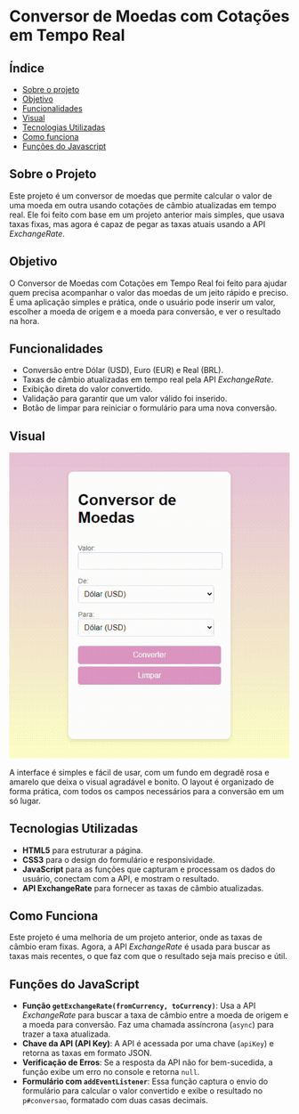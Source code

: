 # Conversor de Moedas com Cotações em Tempo Real
## Índice
* [Sobre o projeto](#sobre-o-projeto)
* [Objetivo](#objetivo)
* [Funcionalidades](#funcionalidades)
* [Visual](#visual)
* [Tecnologias Utilizadas](#tecnologias-utilizadas)
* [Como funciona](#como-funciona)
* [Funções do Javascript](#funções-do-javascript)

## Sobre o Projeto
Este projeto é um conversor de moedas que permite calcular o valor de uma moeda em outra usando cotações de câmbio atualizadas em tempo real. Ele foi feito com base em um projeto anterior mais simples, que usava taxas fixas, mas agora é capaz de pegar as taxas atuais usando a API *ExchangeRate*.

## Objetivo
O Conversor de Moedas com Cotações em Tempo Real foi feito para ajudar quem precisa acompanhar o valor das moedas de um jeito rápido e preciso. É uma aplicação simples e prática, onde o usuário pode inserir um valor, escolher a moeda de origem e a moeda para conversão, e ver o resultado na hora.

## Funcionalidades
- Conversão entre Dólar (USD), Euro (EUR) e Real (BRL).
- Taxas de câmbio atualizadas em tempo real pela API *ExchangeRate*.
- Exibição direta do valor convertido.
- Validação para garantir que um valor válido foi inserido.
- Botão de limpar para reiniciar o formulário para uma nova conversão.

## Visual
![visual](img/videoConversor.gif)

A interface é simples e fácil de usar, com um fundo em degradê rosa e amarelo que deixa o visual agradável e bonito. O layout é organizado de forma prática, com todos os campos necessários para a conversão em um só lugar.

## Tecnologias Utilizadas
- **HTML5** para estruturar a página.
- **CSS3** para o design do formulário e responsividade.
- **JavaScript** para as funções que capturam e processam os dados do usuário, conectam com a API, e mostram o resultado.
- **API ExchangeRate** para fornecer as taxas de câmbio atualizadas.

## Como Funciona
Este projeto é uma melhoria de um projeto anterior, onde as taxas de câmbio eram fixas. Agora, a API *ExchangeRate* é usada para buscar as taxas mais recentes, o que faz com que o resultado seja mais preciso e útil.

## Funções do JavaScript
- **Função `getExchangeRate(fromCurrency, toCurrency)`**: Usa a API *ExchangeRate* para buscar a taxa de câmbio entre a moeda de origem e a moeda para conversão. Faz uma chamada assíncrona (`async`) para trazer a taxa atualizada.
 - **Chave da API (API Key)**: A API é acessada por uma chave (`apiKey`) e retorna as taxas em formato JSON.
 - **Verificação de Erros**: Se a resposta da API não for bem-sucedida, a função exibe um erro no console e retorna `null`.
- **Formulário com `addEventListener`**: Essa função captura o envio do formulário para calcular o valor convertido e exibe o resultado no `p#conversao`, formatado com duas casas decimais.